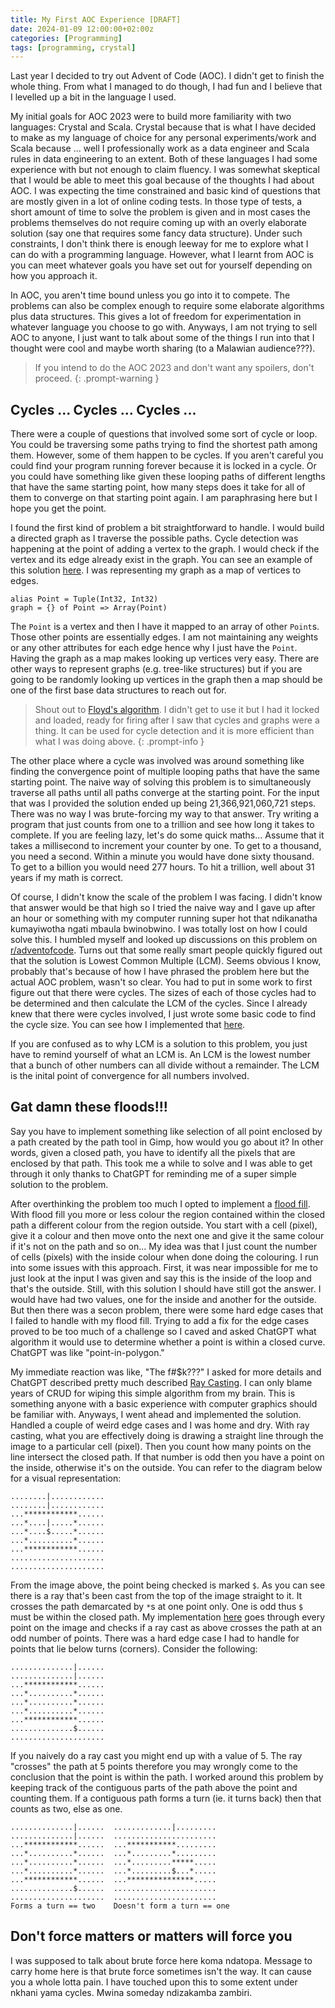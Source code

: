 ```yaml
---
title: My First AOC Experience [DRAFT]
date: 2024-01-09 12:00:00+02:00z
categories: [Programming]
tags: [programming, crystal]
---
```


Last year I decided to try out Advent of Code (AOC). I didn't get to finish the whole
thing. From what I managed to do though, I had fun and I believe that I levelled up a bit
in the language I used.

My initial goals for AOC 2023 were to build more familiarity with two languages:
Crystal and Scala. Crystal because that is what I have decided to make as my language of
choice for any personal experiments/work and Scala because ... well I professionally work
as a data engineer and Scala rules in data engineering to an extent. Both of these
languages I had some experience with but not enough to claim fluency. I was somewhat
skeptical that I would be able to meet this goal because of the thoughts I had about AOC.
I was expecting the time constrained and basic kind of questions that are mostly given
in a lot of online coding tests. In those type of tests, a short amount of time to solve
the problem is given and in most cases the problems themselves do not require coming up
with an overly elaborate solution (say one that requires some fancy data structure).
Under such constraints, I don't think there is enough leeway for me to explore what I can
do with a programming language. However, what I learnt from AOC is you can meet whatever
goals you have set out for yourself depending on how you approach it.

In AOC, you aren't time bound unless you go into it to compete. The problems can also be
complex enough to require some elaborate algorithms plus data structures. This gives a lot
of freedom for experimentation in whatever language you choose to go with. Anyways, I am
not trying to sell AOC to anyone, I just want to talk about some of the things I run into
that I thought were cool and maybe worth sharing (to a Malawian audience???).

> If you intend to do the AOC 2023 and don't want any spoilers, don't proceed.
{: .prompt-warning }

## Cycles ... Cycles ... Cycles ...

There were a couple of questions that involved some sort of cycle or loop.
You could be traversing some paths trying to find the shortest path among them. However,
some of them happen to be cycles. If you aren't careful you could find your program running
forever because it is locked in a cycle. Or you could have something like given these looping
paths of different lengths that have the same starting point, how many steps does it take for
all of them to converge on that starting point again. I am paraphrasing here but I hope you
get the point.

I found the first kind of problem a bit straightforward to handle. I would build a directed
graph as I traverse the possible paths. Cycle detection was happening at the point of
adding a vertex to the graph. I would check if the vertex and its edge already exist in
the graph. You can see an example of this solution
[here](https://github.com/kwalter94/aoc/blob/6bd92cd4383874cbe635b477a196032153ee5e65/2023/16/part-2.cr#L142).
I was representing my graph as a map of vertices to edges.

```crystal
alias Point = Tuple(Int32, Int32)
graph = {} of Point => Array(Point)
```
The `Point` is a vertex and then I have it mapped to an array of other `Point`s. Those
other points are essentially edges. I am not maintaining any weights or any other
attributes for each edge hence why I just have the `Point`. Having the graph as a map
makes looking up vertices very easy. There are other ways to represent graphs
(e.g. tree-like structures) but if you are going to be randomly looking up vertices
in the graph then a map should be one of the first base data structures to reach out for.

> Shout out to
[Floyd's algorithm](https://en.wikipedia.org/wiki/Cycle_detection#Floyd's_tortoise_and_hare).
I didn't get to use it but I had it locked and loaded, ready for firing after I saw
that cycles and graphs were a thing. It can be used for cycle detection and it is more
efficient than what I was doing above.
{: .prompt-info }


The other place where a cycle was involved was around something like finding the
convergence point of multiple looping paths that have the same starting point. The naive
way of solving this problem is to simultaneously traverse all paths until all paths
converge at the starting point. For the input that was I provided the solution ended up being
21,366,921,060,721 steps. There was no way I was brute-forcing my way to that answer. Try
writing a program that just counts from one to a trillion and see how long it takes to
complete. If you are feeling lazy, let's do some quick maths... Assume that it takes a
millisecond to increment your counter by one. To get to a thousand, you need a second.
Within a minute you would have done sixty thousand. To get to a billion you would need
277 hours. To hit a trillion, well about 31 years if my math is correct.

Of course, I didn't know the scale of the problem I was facing. I didn't know that answer
would be that high so I tried the naive way and I gave up after an hour or
something with my computer running super hot that ndikanatha kumayiwotha ngati mbaula
bwinobwino. I was totally lost on how I could solve this. I humbled myself and looked up
discussions on this problem on
[r/adventofcode](https://www.reddit.com/r/adventofcode/search/?q=Day%208&restrict_sr=1).
Turns out that some really smart people quickly figured out that the solution is
Lowest Common Multiple (LCM). Seems obvious I know, probably that's because of how I have
phrased the problem here but the actual AOC problem, wasn't so clear. You had to put in
some work to first figure out that there were cycles. The sizes of each of those cycles had
to be determined and then calculate the LCM of the cycles. Since I already knew that there
were cycles involved, I just wrote some basic code to find the cycle size. You can see how
I implemented
that [here](https://github.com/kwalter94/aoc/blob/6bd92cd4383874cbe635b477a196032153ee5e65/2023/8/part-2.cr#L52).

If you are confused as to why LCM is a solution to this problem, you just have to remind
yourself of what an LCM is. An LCM is the lowest number that a bunch of other numbers
can all divide without a remainder. The LCM is the inital point of convergence for all
numbers involved.

## Gat damn these floods!!!

Say you have to implement something like selection of all point enclosed by a path
created by the path tool in Gimp, how would you go about it? In other words, given
a closed path, you have to identify all the pixels that are enclosed by that path.
This took me a while to solve and I was able to get through it only thanks to ChatGPT
for reminding me of a super simple solution to the problem.

After overthinking the problem too much I opted to implement a
[flood fill](https://en.wikipedia.org/wiki/Flood_fill). With flood fill you more or less
colour the region contained within the closed path a different colour from the region
outside. You start with a cell (pixel), give it a colour and then move onto the next one
and give it the same colour if it's not on the path and so on... My idea was that I just
count the number of cells (pixels) with the inside colour when done doing the colouring.
I run into some issues with this approach. First, it was near impossible for me to just
look at the input I was given and say this is the inside of the loop and that's the
outside. Still, with this solution I should have still got the answer. I would have had
two values, one for the inside and another for the outside. But then there was a secon
problem, there were some hard edge cases that I failed to handle with my flood fill.
Trying to add a fix for the edge cases proved to be too much of a challenge so I caved
and asked ChatGPT what algorithm it would use to determine whether a point is within
a closed curve. ChatGPT was like "point-in-polygon."

My immediate reaction was like, "The f#$k???" I asked for more details and ChatGPT
described pretty much described
[Ray Casting](https://en.wikipedia.org/wiki/Point_in_polygon#Ray_casting_algorithm).
I can only blame years of CRUD for wiping this simple algorithm from my brain. This
is something anyone with a basic experience with computer graphics should be familiar
with. Anyways, I went ahead and implemented the solution. Handled a couple of weird
edge cases and I was home and dry. With ray casting, what you are effectively doing
is drawing a straight line through the image to a particular cell (pixel). Then you
count how many points on the line intersect the closed path. If that number is odd
then you have a point on the inside, otherwise it's on the outside. You can refer
to the diagram below for a visual representation:

    ........|............
    ........|............
    ...************......
    ...*....|.....*......
    ...*....$.....*......
    ...*..........*......
    ...************......
    .....................
    .....................

From the image above, the point being checked is marked `$`. As you can see there
is a ray that's been cast from the top of the image straight to it. It crosses the
path demarcated by `*`s at one point only. One is odd thus `$` must be within the
closed path. My implementation
[here](https://github.com/kwalter94/aoc/blob/6bd92cd4383874cbe635b477a196032153ee5e65/2023/10/part-2.cr#L85)
goes through every point on the image and checks if a ray cast as above crosses
the path at an odd number of points. There was a hard edge case I had to handle
for points that lie below turns (corners). Consider the following:

    ..............|......
    ..............|......
    ...************......
    ...*..........*......
    ...*..........*......
    ...*..........*......
    ...************......
    ..............$......
    .....................

If you naively do a ray cast you might end up with a value of 5. The ray "crosses"
the path at 5 points therefore you may wrongly come to the conclusion that the point
is within the path. I worked around this problem by keeping track of the contiguous
parts of the path above the point and counting them. If a contiguous path forms a
turn (ie. it turns back) then that counts as two, else as one.

    ..............|......  .............|.........
    ..............|......  .......................
    ...************......  ...***********.........
    ...*..........*......  ...*.........*.........
    ...*..........*......  ...*.........*****.....
    ...*..........*......  ...*.........$...*.....
    ...************......  ...***************.....
    ..............$......  .......................
    .....................  .......................
    Forms a turn == two    Doesn't form a turn == one


## Don't force matters or matters will force you

I was supposed to talk about brute force here koma ndatopa. Message to carry home
here is that brute force sometimes isn't the way. It can cause you a whole lotta
pain. I have touched upon this to some extent under nkhani yama cycles. Mwina someday
ndizakamba zambiri.
